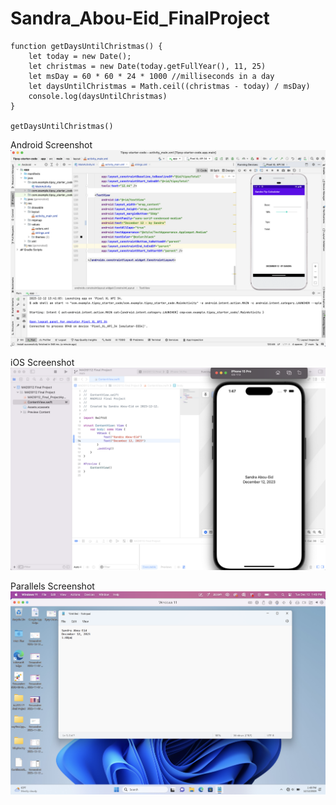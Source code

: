 # Sandra_Abou-Eid_FinalProject

```
function getDaysUntilChristmas() {
    let today = new Date();
    let christmas = new Date(today.getFullYear(), 11, 25)
    let msDay = 60 * 60 * 24 * 1000 //milliseconds in a day
    let daysUntilChristmas = Math.ceil((christmas - today) / msDay)
    console.log(daysUntilChristmas)
}

getDaysUntilChristmas()
```


Android Screenshot
![](./images/android.png)


iOS Screenshot
![](./images/ios.png)


Parallels Screenshot
![](./images/parallels.png)